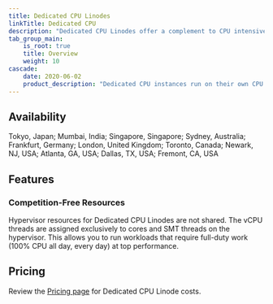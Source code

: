 ```yaml
---
title: Dedicated CPU Linodes
linkTitle: Dedicated CPU
description: "Dedicated CPU Linodes offer a complement to CPU intensive tasks and offer competition-free resources."
tab_group_main:
    is_root: true
    title: Overview
    weight: 10
cascade:
    date: 2020-06-02
    product_description: "Dedicated CPU instances run on their own CPU cores in the Linode infrastructure. These instances are a powerful solution for CPU-intensive applications such as video encoding, machine learning, and data analytics processing."
---
```


## Availability

Tokyo, Japan; Mumbai, India; Singapore, Singapore; Sydney, Australia; Frankfurt, Germany; London, United Kingdom; Toronto, Canada; Newark, NJ, USA; Atlanta, GA, USA; Dallas, TX, USA; Fremont, CA, USA

## Features

### Competition-Free Resources

Hypervisor resources for Dedicated CPU Linodes are not shared. The vCPU threads are assigned exclusively to cores and SMT threads on the hypervisor. This allows you to run workloads that require full-duty work (100% CPU all day, every day) at top performance.

## Pricing

Review the [Pricing page](https://www.linode.com/pricing/#row--dedicated) for Dedicated CPU Linode costs.
